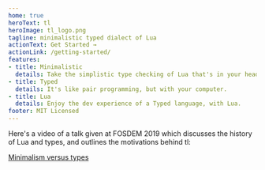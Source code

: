 ```yaml
---
home: true
heroText: tl
heroImage: tl_logo.png
tagline: minimalistic typed dialect of Lua
actionText: Get Started →
actionLink: /getting-started/
features:
- title: Minimalistic
  details: Take the simplistic type checking of Lua that's in your head, and give it to the compiler.
- title: Typed
  details: It's like pair programming, but with your computer.
- title: Lua
  details: Enjoy the dev experience of a Typed language, with Lua.
footer: MIT Licensed
---
```


Here's a video of a talk given at FOSDEM 2019 which discusses the history of Lua and types, and outlines the motivations behind tl:

[Minimalism versus types](https://www.youtube.com/watch?v=OPyBQRndLUk)

